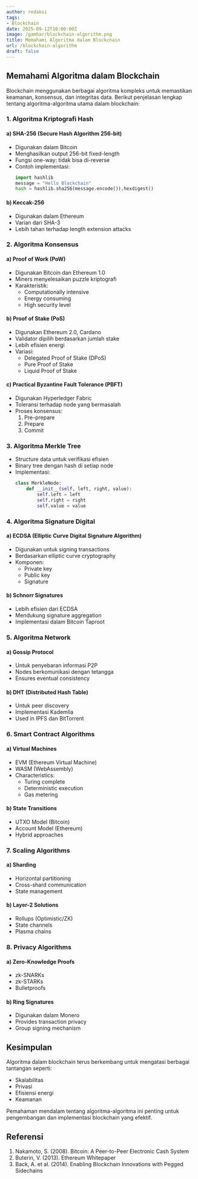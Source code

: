 ```yaml
---
author: redaksi
tags:
- Blockchain
date: 2025-09-12T10:00:00Z
image: /gambar/blockchain-algorithm.png
title: Memahami Algoritma dalam Blockchain
url: /blockchain-algorithm
draft: false
---
```


## Memahami Algoritma dalam Blockchain

Blockchain menggunakan berbagai algoritma kompleks untuk memastikan keamanan, konsensus, dan integritas data. Berikut penjelasan lengkap tentang algoritma-algoritma utama dalam blockchain:

### 1. Algoritma Kriptografi Hash

#### a) SHA-256 (Secure Hash Algorithm 256-bit)
- Digunakan dalam Bitcoin
- Menghasilkan output 256-bit fixed-length
- Fungsi one-way: tidak bisa di-reverse
- Contoh implementasi:
  ```python
  import hashlib
  message = "Hello Blockchain"
  hash = hashlib.sha256(message.encode()).hexdigest()
  ```

#### b) Keccak-256
- Digunakan dalam Ethereum
- Varian dari SHA-3
- Lebih tahan terhadap length extension attacks

### 2. Algoritma Konsensus

#### a) Proof of Work (PoW)
- Digunakan Bitcoin dan Ethereum 1.0
- Miners menyelesaikan puzzle kriptografi
- Karakteristik:
  - Computationally intensive
  - Energy consuming
  - High security level

#### b) Proof of Stake (PoS)
- Digunakan Ethereum 2.0, Cardano
- Validator dipilih berdasarkan jumlah stake
- Lebih efisien energi
- Variasi:
  - Delegated Proof of Stake (DPoS)
  - Pure Proof of Stake
  - Liquid Proof of Stake

#### c) Practical Byzantine Fault Tolerance (PBFT)
- Digunakan Hyperledger Fabric
- Toleransi terhadap node yang bermasalah
- Proses konsensus:
  1. Pre-prepare
  2. Prepare
  3. Commit

### 3. Algoritma Merkle Tree

- Structure data untuk verifikasi efisien
- Binary tree dengan hash di setiap node
- Implementasi:
  ```python
  class MerkleNode:
      def __init__(self, left, right, value):
          self.left = left
          self.right = right
          self.value = value
  ```

### 4. Algoritma Signature Digital

#### a) ECDSA (Elliptic Curve Digital Signature Algorithm)
- Digunakan untuk signing transactions
- Berdasarkan elliptic curve cryptography
- Komponen:
  - Private key
  - Public key
  - Signature

#### b) Schnorr Signatures
- Lebih efisien dari ECDSA
- Mendukung signature aggregation
- Implementasi dalam Bitcoin Taproot

### 5. Algoritma Network

#### a) Gossip Protocol
- Untuk penyebaran informasi P2P
- Nodes berkomunikasi dengan tetangga
- Ensures eventual consistency

#### b) DHT (Distributed Hash Table)
- Untuk peer discovery
- Implementasi Kademlia
- Used in IPFS dan BitTorrent

### 6. Smart Contract Algorithms

#### a) Virtual Machines
- EVM (Ethereum Virtual Machine)
- WASM (WebAssembly)
- Characteristics:
  - Turing complete
  - Deterministic execution
  - Gas metering

#### b) State Transitions
- UTXO Model (Bitcoin)
- Account Model (Ethereum)
- Hybrid approaches

### 7. Scaling Algorithms

#### a) Sharding
- Horizontal partitioning
- Cross-shard communication
- State management

#### b) Layer-2 Solutions
- Rollups (Optimistic/ZK)
- State channels
- Plasma chains

### 8. Privacy Algorithms

#### a) Zero-Knowledge Proofs
- zk-SNARKs
- zk-STARKs
- Bulletproofs

#### b) Ring Signatures
- Digunakan dalam Monero
- Provides transaction privacy
- Group signing mechanism

## Kesimpulan

Algoritma dalam blockchain terus berkembang untuk mengatasi berbagai tantangan seperti:
- Skalabilitas
- Privasi
- Efisiensi energi
- Keamanan

Pemahaman mendalam tentang algoritma-algoritma ini penting untuk pengembangan dan implementasi blockchain yang efektif.

## Referensi
1. Nakamoto, S. (2008). Bitcoin: A Peer-to-Peer Electronic Cash System
2. Buterin, V. (2013). Ethereum Whitepaper
3. Back, A. et al. (2014). Enabling Blockchain Innovations with Pegged Sidechains